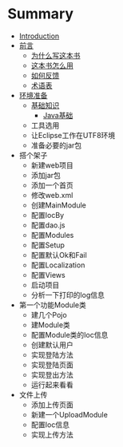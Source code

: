 # Summary

* [Introduction](README.md)
* [前言](chapter0.md)
   * [为什么写这本书](chapter1.1.md)
   * [这本书怎么用](chapter1.2.md)
   * [如何反馈](chapter1.3.md)
   * [术语表](chapter1.4.md)
* [环境准备](chapter2.md)
   * [基础知识](chapter2.1.md)
       * [Java基础](chapter2.1.1.md)
   * 工具选用
   * 让Eclipse工作在UTF8环境
   * 准备必要的jar包
* 搭个架子
   * 新建web项目
   * 添加jar包
   * 添加一个首页
   * 修改web.xml
   * 创建MainModule
   * 配置IocBy
   * 配置dao.js
   * 配置Modules
   * 配置Setup
   * 配置默认Ok和Fail
   * 配置Localization
   * 配置Views
   * 启动项目
   * 分析一下打印的log信息
* 第一个功能Module类
   * 建几个Pojo
   * 建Module类
   * 配置Module类的Ioc信息
   * 创建默认用户
   * 实现登陆方法
   * 实现登陆页面
   * 实现登出方法
   * 运行起来看看
* 文件上传
   * 添加上传页面
   * 新建一个UploadModule
   * 配置Ioc信息
   * 实现上传方法

